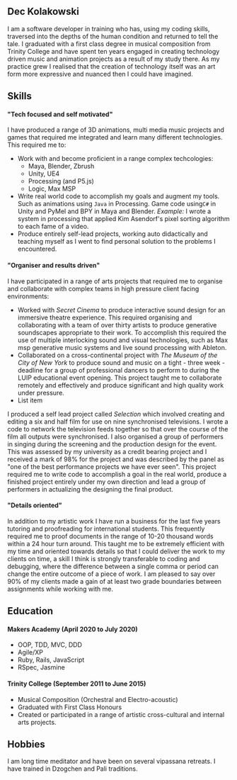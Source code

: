 ## Dec Kolakowski

I am a software developer in training who has, using my coding skills, traversed into the depths of the human condition and returned to tell the tale. I graduated with a first class degree in musical composition from Trinity College and have spent ten years engaged in creating technology driven music and animation projects as a result of my study there. As my practice grew I realised that the creation of technology itself was an art form more expressive and nuanced then I could have imagined.
## Skills
#### "Tech focused and self motivated"
I have produced a range of 3D animations, multi media music projects and games that required me integrated and learn many different technologies. This required me to:

 - Work with and become proficient in a range complex techcologies:
	 - Maya, Blender, Zbrush
	 - Unity, UE4
	 - Processing (and P5.js)
	 - Logic, Max MSP
 - Write real world code to accomplish my goals and augment my tools. Such as animations using `Java` in Processing. Game code using`C#`  in Unity and PyMel and BPY in Maya and Blender. *Example:* I wrote a system in processing that applied Kim Asendorf's pixel sorting algorithm to each fame of a video.
 - Produce entirely self-lead projects, working auto didactically and teaching myself as I went to find personal solution to the problems I encountered. 

#### "Organiser and results driven"
I have participated in a range of arts projects that required me to organise and collaborate with complex teams in high pressure client facing environments:

 - Worked with *Secret Cinema* to produce interactive sound design for an immersive theatre experience. This required organising and collaborating with a team of over thirty artists to produce generative soundscapes appropriate to their work. To accomplish this required the use of multiple interlocking sound and visual technologies, such as Max msp generative music systems and live sound processing with Ableton.
 - Collaborated on a cross-continental project with *The Museum of the City of New York* to produce sound and music on a tight - three week - deadline for a group of professional dancers to perform to during the LUIP educational event opening. This project taught me to collaborate remotely and effectively and produce significant and high quality work under pressure.
 - List item

I produced a self lead project called *Selection* which involved creating and editing a six and half film for use on nine synchronised televisions. I wrote a code to network the television feeds together so that over the course of the film all outputs were synchronised. I also organised a group of performers in singing during the screening and the production design for the event. This was assessed by my university as a credit bearing project and I received a mark of 98% for the project and was described by the panel as "one of the best performance projects we have ever seen". This project required me to write code to accomplish a goal in the real world, produce a finished project entirely under my own direction and lead a group of performers in actualizing the designing the final product.

#### "Details oriented"
In addition to my artistic work I have run a business for the last five years tutoring and proofreading for international students. This frequently required me to proof documents in the range of 10-20 thousand words within a 24 hour turn around. This taught me to be extremely efficient with my time and oriented towards details so that I could deliver the work to my clients on time, a skill I think is strongly transferable to coding and debugging, where the difference between a single comma or period can change the entire outcome of a piece of work. I am pleased to say over 90% of my clients made a gain of at least two grade boundaries between assignments while working with me.

## Education

#### Makers Academy (April 2020 to July 2020)

- OOP, TDD, MVC, DDD
- Agile/XP
- Ruby, Rails, JavaScript
- RSpec, Jasmine

#### Trinity College (September 2011 to June 2015)

- Musical Composition (Orchestral and Electro-acoustic)
- Graduated with First Class Honours
- Created or participated in a range of artistic cross-cultural and internal arts projects.

## Hobbies

I am long time meditator and have been on several vipassana retreats. I have trained in Dzogchen and Pali traditions.
<!--stackedit_data:
eyJoaXN0b3J5IjpbLTI1ODAyNTUyOCwxODc3MTUzNzAsLTE4ND
Q4OTcyMDAsMjExNTYwMDEyNiwtNTAxMTY1NDY4XX0=
-->